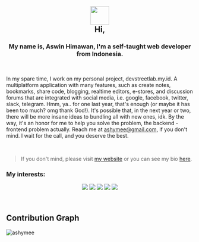 <h2 align="center">
<img src="https://media.giphy.com/media/hvRJCLFzcasrR4ia7z/giphy.gif" width="50px">
<br/>
Hi,
</h2>
<h3 align="center">My name is, Aswin Himawan, I'm a self-taught web developer from Indonesia.</h3>

<br/>

In my spare time, I work on my personal project, devstreetlab.my.id. A multiplatform application with many features, such as create notes, bookmarks, share code, blogging, realtime editors, e-stores, and discussion forums that are integrated with social media, i.e. google, facebook, twitter, slack, telegram. Hmm, ya.. for one last year, that's enough (or maybe it has been too much? omg thank God!). It's possible that, in the next year or two, there will be more insane ideas to bundling all with new ones, idk.
By the way, it's an honor for me to help you solve the problem, the backend - frontend problem actually. Reach me at ashymee@gmail.com, if you don't mind. I wait for the call, and you deserve the best.

<br/>

> If you don't mind, please visit [my website](https://devstreetlab.my.id) or you can see my bio [here](https://ashymee.github.io).


### My interests:
<p align="center"> 
  <img src="https://img.shields.io/badge/node.js%20-%2343853D.svg?&style=for-the-badge&logo=node.js&logoColor=white">
  <img src="https://img.shields.io/badge/express.js%20-%23404d59.svg?&style=for-the-badge">
  <img src="https://img.shields.io/badge/react%20-%2320232a.svg?&style=for-the-badge&logo=react&logoColor=%2361DAFB">
  <img src="https://img.shields.io/badge/electron%20-%2320232e.svg?&style=for-the-badge&logo=electron&logoColor=%47848F">
  <img src="https://img.shields.io/badge/typescript%20-%23323330.svg?&style=for-the-badge&logo=typescript&logoColor=%177bbb"/>
</p>

<br/>

## Contribution Graph

<p><img align="left" src="https://activity-graph.herokuapp.com/graph?username=ashymee&theme=github" alt="ashymee" /></p>
